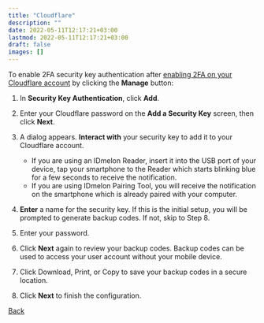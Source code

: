 ```yaml
---
title: "Cloudflare"
description: ""
date: 2022-05-11T12:17:21+03:00
lastmod: 2022-05-11T12:17:21+03:00
draft: false
images: []
---
```


To enable 2FA security key authentication after [enabling 2FA on your Cloudflare account](https://support.cloudflare.com/hc/en-us/articles/200167906/#6Gqe6f3nZtXSTpwyS2PBZ1) by clicking the **Manage** button:

1. In **Security Key Authentication**, click **Add**.
2. Enter your Cloudflare password on the **Add a Security Key** screen, then click **Next**.
3. A dialog appears. **Interact with** your security key to add it to your Cloudflare account.

    - If you are using an IDmelon Reader, insert it into the USB port of your device, tap your smartphone to the Reader which starts blinking blue for a few seconds to receive the notification.
    - If you are using IDmelon Pairing Tool, you will receive the notification on the smartphone which is already paired with your computer.

4. **Enter** a name for the security key.
If this is the initial setup, you will be prompted to generate backup codes. If not, skip to Step 8.
5. Enter your password.
6. Click **Next** again to review your backup codes.  Backup codes can be used to access your user account without your mobile device.
7. Click Download, Print, or Copy to save your backup codes in a secure location.
8. Click **Next** to finish the configuration.

<a id="back" role="button" class="btn btn-primary btn-lg d-block mb-3" href="http://docs.idmelon.com/pages/whichplatform/index.html">Back</a>

<style>

@media (max-width: 480px) {.navbar, .footer { display: none; }}
h1{
    color : #4395ec;
}
</style>
